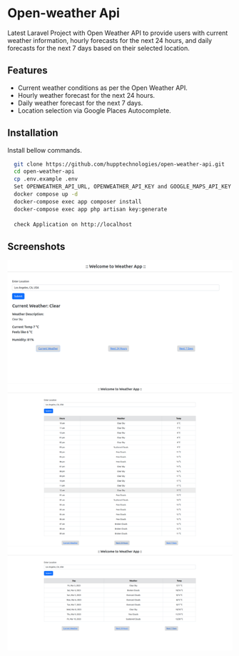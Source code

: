 
# Open-weather Api

Latest Laravel Project with Open Weather API to provide users with current weather information, hourly forecasts for the next 24 hours, and daily forecasts for the next 7 days based on their selected location.


## Features

- Current weather conditions as per the Open Weather API.
- Hourly weather forecast for the next 24 hours.
- Daily weather forecast for the next 7 days.
- Location selection via Google Places Autocomplete.

## Installation

Install bellow commands.

```bash
  git clone https://github.com/hupptechnologies/open-weather-api.git
  cd open-weather-api
  cp .env.example .env
  Set OPENWEATHER_API_URL, OPENWEATHER_API_KEY and GOOGLE_MAPS_API_KEY parameters in .env file
  docker compose up -d
  docker-compose exec app composer install
  docker-compose exec app php artisan key:generate

  check Application on http://localhost
```
## Screenshots

![Current Weather Screen](screenshot/screen-1-.png)
![Next 24 hours Weather Screen](screenshot/screen-2-.png)
![Next 7 days Weather Screen](screenshot/screen-3-.png)